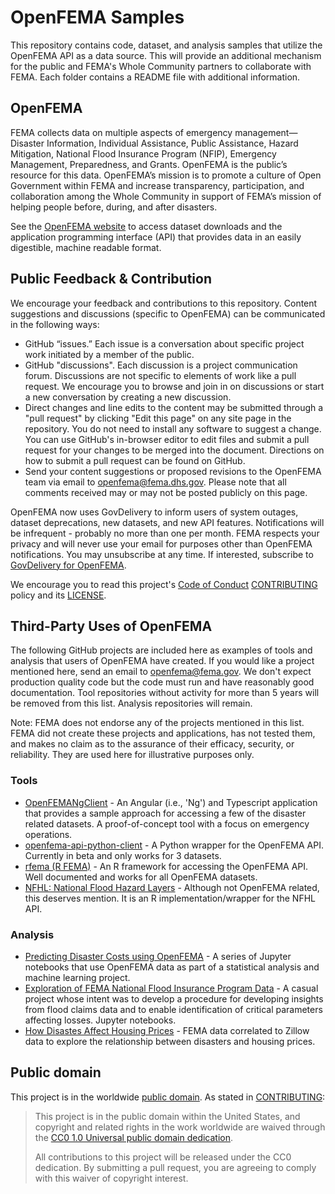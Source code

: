 # OpenFEMA Samples

This repository contains code, dataset, and analysis samples that utilize the OpenFEMA API as a data source. This will provide an additional mechanism for the public and FEMA's Whole Community partners to collaborate with FEMA. Each folder contains a README file with additional information.

## OpenFEMA

FEMA collects data on multiple aspects of emergency management—Disaster Information, Individual Assistance, Public Assistance, Hazard Mitigation, National Flood Insurance Program (NFIP), Emergency Management, Preparedness, and Grants. OpenFEMA is the public’s resource for this data. OpenFEMA’s mission is to promote a culture of Open Government within FEMA and increase transparency, participation, and collaboration among the Whole Community in support of FEMA’s mission of helping people before, during, and after disasters.

See the [OpenFEMA website](https://www.fema.gov/open) to access dataset downloads and the application programming interface (API) that provides data in an easily digestible, machine readable format.

## Public Feedback & Contribution

We encourage your feedback and contributions to this repository. Content suggestions and discussions (specific to OpenFEMA) can be communicated in the following ways:

- GitHub “issues.” Each issue is a conversation about specific project work initiated by a member of the public.
- GitHub "discussions". Each discussion is a project communication forum. Discussions are not specific to elements of work like a pull request. We encourage you to browse and join in on discussions or start a new conversation by creating a new discussion.
- Direct changes and line edits to the content may be submitted through a "pull request" by clicking "Edit this page" on any site page in the repository. You do not need to install any software to suggest a change. You can use GitHub's in-browser editor to edit files and submit a pull request for your changes to be merged into the document. Directions on how to submit a pull request can be found on GitHub. 
- Send your content suggestions or proposed revisions to the OpenFEMA team via email to openfema@fema.dhs.gov. Please note that all comments received may or may not be posted publicly on this page.

OpenFEMA now uses GovDelivery to inform users of system outages, dataset deprecations, new datasets, and new API features. Notifications will be infrequent - probably no more than one per month. FEMA respects your privacy and will never use your email for purposes other than OpenFEMA notifications. You may unsubscribe at any time. If interested, subscribe to [GovDelivery for OpenFEMA](https://public.govdelivery.com/accounts/USDHSFEMA/signup/31270).

We encourage you to read this project's [Code of Conduct](CODE_OF_CONDUCT.md) [CONTRIBUTING](CONTRIBUTING.md) policy and its [LICENSE](LICENSE.md).

## Third-Party Uses of OpenFEMA

The following GitHub projects are included here as examples of tools and analysis that users of OpenFEMA have created. If you would like a project mentioned here, send an email to openfema@fema.gov. We don't expect production quality code but the code must run and have reasonably good documentation. Tool repositories without activity for more than 5 years will be removed from this list. Analysis repositories will remain.

Note: FEMA does not endorse any of the projects mentioned in this list. FEMA did not create these projects and applications, has not tested them, and makes no claim as to the assurance of their efficacy, security, or reliability. They are used here for illustrative purposes only.

### Tools

- [OpenFEMANgClient](https://github.com/EOCOnline/openFemaNgClient) - An Angular (i.e., 'Ng') and Typescript application that provides a sample approach for accessing a few of the disaster related datasets. A proof-of-concept tool with a focus on emergency operations.
- [openfema-api-python-client](https://github.com/schemeflex/openfema-api-python-client) - A Python wrapper for the OpenFEMA API. Currently in beta and only works for 3 datasets.
- [rfema (R FEMA)](https://github.com/ropensci/rfema) - An R framework for accessing the OpenFEMA API. Well documented and works for all OpenFEMA datasets.
- [NFHL: National Flood Hazard Layers](https://github.com/mikejohnson51/NFHL) - Although not OpenFEMA related, this deserves mention. It is an R implementation/wrapper for the NFHL API.

### Analysis

- [Predicting Disaster Costs using OpenFEMA](https://github.com/gcox32/FEMA) - A series of Jupyter notebooks that use OpenFEMA data as part of a statistical analysis and machine learning project.
- [Exploration of FEMA National Flood Insurance Program Data](https://github.com/samroeslin/National-Flood-Insurance-Program) - A casual project whose intent was to develop a procedure for developing insights from flood claims data and to enable identification of critical parameters affecting losses. Jupyter notebooks.
- [How Disastes Affect Housing Prices](https://github.com/bandipara/fema_analytics) - FEMA data correlated to Zillow data to explore the relationship between disasters and housing prices.

## Public domain

This project is in the worldwide [public domain](LICENSE.md). As stated in [CONTRIBUTING](CONTRIBUTING.md):

> This project is in the public domain within the United States, and copyright and related rights in the work worldwide are waived through the [CC0 1.0 Universal public domain dedication](https://creativecommons.org/publicdomain/zero/1.0/).
>
> All contributions to this project will be released under the CC0 dedication. By submitting a pull request, you are agreeing to comply with this waiver of copyright interest.
